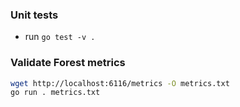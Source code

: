 ### Unit tests

- run `go test -v .`

### Validate Forest metrics

```bash
wget http://localhost:6116/metrics -O metrics.txt
go run . metrics.txt
```
